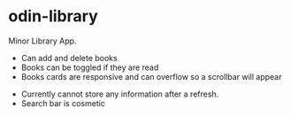 # odin-library
Minor Library App.

+ Can add and delete books
+ Books can be toggled if they are read
+ Books cards are responsive and can overflow so a scrollbar will appear

- Currently cannot store any information after a refresh.
- Search bar is cosmetic 
